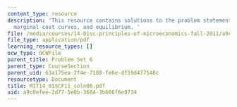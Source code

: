 ```yaml
---
content_type: resource
description: 'This resource contains solutions to the problem statements related to
  marginal cost curves, and equilibrium. '
file: /media/courses/14-01sc-principles-of-microeconomics-fall-2011/a9c0efee2d775e0b36843b666f6e8734_MIT14_01SCF11_soln06.pdf
file_type: application/pdf
learning_resource_types: []
ocw_type: OCWFile
parent_title: Problem Set 6
parent_type: CourseSection
parent_uid: 63a175ea-2f4e-7188-fe6e-df59d477548c
resourcetype: Document
title: MIT14_01SCF11_soln06.pdf
uid: a9c0efee-2d77-5e0b-3684-3b666f6e8734
---
```

